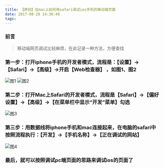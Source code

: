 ```yaml
---
title: 【原创】在mac上如何用safari调试ios手机的移动端页面
date: 2017-08-28 14:38:49
tags:
---
```

### 前言
> 移动端网页调试比较麻烦，在此记录一种方法，方便查找

<!--more-->
### 第一步：打开iphone手机的开发者模式，流程是：【设置】->【Safari】->【高级】->开启【Web检查器】 ，如图1、图2
![图1](https://eternal-blog.oss-cn-beijing.aliyuncs.com/blog/pic-1.jpg?Expires=1524540633&OSSAccessKeyId=TMP.AQGzY87mNUovU8LV8U4kgzo6MR2EIAGVKNjoWPNxxaqaXRkEGdZ8QsCjDHw2MC4CFQDpn0gWQe5Q4LkUFvKBZ-mlW7ZRYQIVALmsjJh6xMFVtDAkWvAvlAPOjZlq&Signature=WQAgysmAb3%2BQc4u8X%2FBTqKk6V8U%3D)
![图2](https://eternal-blog.oss-cn-beijing.aliyuncs.com/blog/pic-2.jpg?Expires=1524540697&OSSAccessKeyId=TMP.AQGzY87mNUovU8LV8U4kgzo6MR2EIAGVKNjoWPNxxaqaXRkEGdZ8QsCjDHw2MC4CFQDpn0gWQe5Q4LkUFvKBZ-mlW7ZRYQIVALmsjJh6xMFVtDAkWvAvlAPOjZlq&Signature=5K0cQ6ey9vTZhEQ%2FdCmKBwZGnb0%3D)
### 第二步：打开Mac上Safari的开发者模式，流程是【Safari】->【偏好设置】->【高级】->【在菜单栏中显示“开发”菜单】勾选
![图3](https://eternal-blog.oss-cn-beijing.aliyuncs.com/blog/pic-3.jpg?Expires=1524540707&OSSAccessKeyId=TMP.AQGzY87mNUovU8LV8U4kgzo6MR2EIAGVKNjoWPNxxaqaXRkEGdZ8QsCjDHw2MC4CFQDpn0gWQe5Q4LkUFvKBZ-mlW7ZRYQIVALmsjJh6xMFVtDAkWvAvlAPOjZlq&Signature=vChrCMZ41NJzUcaFP5Ak1CUusa8%3D)
### 第三步：用数据线将iphone手机和mac连接起来，在电脑的safari中按照流程执行：【开发】->【手机名称】->【正在调试的网站】
![图4](https://eternal-blog.oss-cn-beijing.aliyuncs.com/blog/pic-4.jpg?Expires=1524540718&OSSAccessKeyId=TMP.AQGzY87mNUovU8LV8U4kgzo6MR2EIAGVKNjoWPNxxaqaXRkEGdZ8QsCjDHw2MC4CFQDpn0gWQe5Q4LkUFvKBZ-mlW7ZRYQIVALmsjJh6xMFVtDAkWvAvlAPOjZlq&Signature=z529hKYEl2f7cIKh61x2Uc%2FaFmY%3D)
### 最后，就可以按照调试pc端页面的思路来调试ios的页面了
